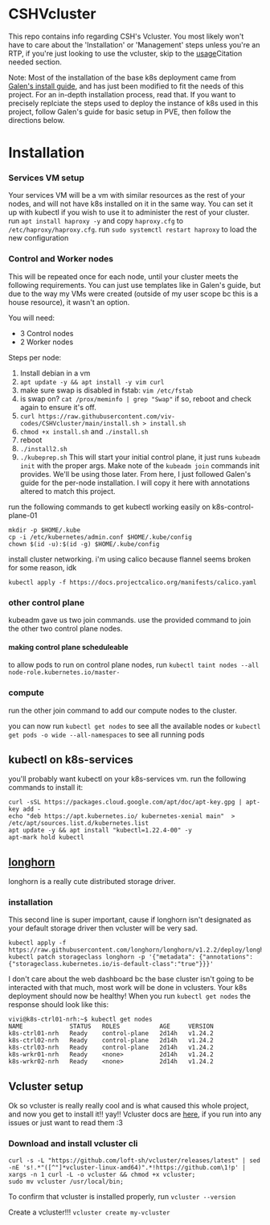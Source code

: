 # CSHVcluster
This repo contains info regarding CSH's Vcluster. You most likely won't have to care about the 'Installation' or 'Management' steps unless you're an RTP, if you're just looking to use the vcluster, skip to the [usage]()Citation needed section. 

Note: Most of the installation of the base k8s deployment came from [Galen's install guide](https://github.com/galenguyer/k8s), and has just been modified to fit the needs of this project. For an in-depth installation process, read that. If you want to precisely replciate the steps used to deploy the instance of k8s used in this project, follow Galen's guide for basic setup in PVE, then follow the directions below.

# Installation

### Services VM setup
Your services VM will be a vm with similar resources as the rest of your nodes, and will not have k8s installed on it in the same way. You can set it up with kubectl if you wish to use it to administer the rest of your cluster.
run `apt install haproxy -y` and copy `haproxy.cfg` to `/etc/haproxy/haproxy.cfg`. run `sudo systemctl restart haproxy` to load the new configuration

### Control and Worker nodes
This will be repeated once for each node, until your cluster meets the following requirements. You can just use templates like in Galen's guide, but due to the way my VMs were created (outside of my user scope bc this is a house resource), it wasn't an option. 

You will need:

* 3 Control nodes
* 2 Worker nodes 

Steps per node:
1. Install debian in a vm
2. `apt update -y && apt install -y vim curl`
3. make sure swap is disabled in fstab: `vim /etc/fstab`
4. is swap on? `cat /prox/meminfo | grep "Swap"` if so, reboot and check again to ensure it's off.
5. `curl https://raw.githubusercontent.com/viv-codes/CSHVcluster/main/install.sh > install.sh`
6. `chmod +x install.sh` and `./install.sh`
7. reboot
8. `./install2.sh`
9. `./kubeprep.sh`
This will start your initial control plane, it just runs `kubeadm init` with the proper args. Make note of the `kubeadm join` commands init provides. We'll be using those later. From here, I just followed Galen's guide for the per-node installation. I will copy it here with annotations altered to match this project.

run the following commands to get kubectl working easily on k8s-control-plane-01
```
mkdir -p $HOME/.kube
cp -i /etc/kubernetes/admin.conf $HOME/.kube/config
chown $(id -u):$(id -g) $HOME/.kube/config
```

install cluster networking. i'm using calico because flannel seems broken for some reason, idk
```
kubectl apply -f https://docs.projectcalico.org/manifests/calico.yaml
```

### other control plane
kubeadm gave us two join commands. use the provided command to join the other two control plane nodes.

#### making control plane scheduleable
to allow pods to run on control plane nodes, run `kubectl taint nodes --all node-role.kubernetes.io/master-`

### compute
run the other join command to add our compute nodes to the cluster.

you can now run `kubectl get nodes` to see all the available nodes or `kubectl get pods -o wide --all-namespaces` to see all running pods

## kubectl on k8s-services
you'll probably want kubectl on your k8s-services vm. run the following commands to install it:
```
curl -sSL https://packages.cloud.google.com/apt/doc/apt-key.gpg | apt-key add -
echo "deb https://apt.kubernetes.io/ kubernetes-xenial main"  > /etc/apt/sources.list.d/kubernetes.list
apt update -y && apt install "kubectl=1.22.4-00" -y
apt-mark hold kubectl
```

## [longhorn](https://github.com/longhorn/longhorn/)
longhorn is a really cute distributed storage driver. 

### installation
This second line is super important, cause if longhorn isn't designated as your default storage driver then vcluster will be very sad. 
```
kubectl apply -f https://raw.githubusercontent.com/longhorn/longhorn/v1.2.2/deploy/longhorn.yaml
kubectl patch storageclass longhorn -p '{"metadata": {"annotations":{"storageclass.kubernetes.io/is-default-class":"true"}}}'
```
I don't care about the web dashboard bc the base cluster isn't going to be interacted with that much, most work will be done in vclusters. Your k8s deployment should now be healthy! When you run `kubectl get nodes` the response should look like this: 
```
vivi@k8s-ctrl01-nrh:~$ kubectl get nodes
NAME             STATUS   ROLES           AGE     VERSION
k8s-ctrl01-nrh   Ready    control-plane   2d14h   v1.24.2
k8s-ctrl02-nrh   Ready    control-plane   2d14h   v1.24.2
k8s-ctrl03-nrh   Ready    control-plane   2d14h   v1.24.2
k8s-wrkr01-nrh   Ready    <none>          2d14h   v1.24.2
k8s-wrkr02-nrh   Ready    <none>          2d14h   v1.24.2
```

## Vcluster setup
Ok so vcluster is really really cool and is what caused this whole project, and now you get to install it!! yay!! Vcluster docs are [here](https://www.vcluster.com/docs/getting-started/setup), if you run into any issues or just want to read them :3
### Download and install vcluster cli
```
curl -s -L "https://github.com/loft-sh/vcluster/releases/latest" | sed -nE 's!.*"([^"]*vcluster-linux-amd64)".*!https://github.com\1!p' | xargs -n 1 curl -L -o vcluster && chmod +x vcluster;
sudo mv vcluster /usr/local/bin;
```
To confirm that vcluster is installed properly, run `vcluster --version`

Create a vcluster!!! `vcluster create my-vcluster`
